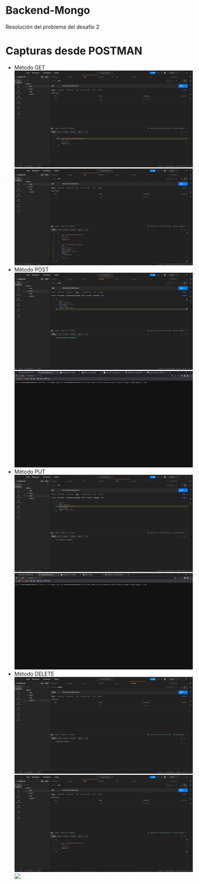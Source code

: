 # Backend-Mongo
Resolución del problema del desafío 2

# Capturas desde POSTMAN
* Método GET
![](https://github.com/Anthonyy12/Backend-Mongo/blob/master/CapturaGet.png)
![](https://github.com/Anthonyy12/Backend-Mongo/blob/master/CapturaGetResultado.png)
* Método POST
![](https://github.com/Anthonyy12/Backend-Mongo/blob/master/CapturaPost.png)
![](https://github.com/Anthonyy12/Backend-Mongo/blob/master/CapturaPostResultado.png)
* Método PUT
![](https://github.com/Anthonyy12/Backend-Mongo/blob/master/CapturaPut.png)
![](https://github.com/Anthonyy12/Backend-Mongo/blob/master/CapturaPutResultado.png)
* Método DELETE
![](https://github.com/Anthonyy12/Backend-Mongo/blob/master/CapturaDelete.png)
![](https://github.com/Anthonyy12/Backend-Mongo/blob/master/CapturaDeleteResultado.png)
![](https://github.com/Anthonyy12/Backend-Mongo/blob/master/CapturaPutRes.png)
